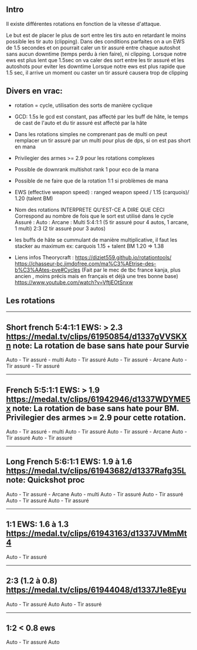 ## Intro
Il existe différentes rotations en fonction de la vitesse d'attaque.

Le but est de placer le plus de sort entre les tirs auto en retardant le moins possible les tir auto (clipping).
Dans des conditions parfaites on a un EWS de 1.5 secondes et on pourrait caler un tir assuré entre chaque autoshot sans aucun downtime (temps perdu à rien faire), ni clipping.
Lorsque notre ews est plus lent que 1.5sec on va caler des sort entre les tir assuré et les autoshots pour eviter les downtime
Lorsque notre ews est plus rapide que 1.5 sec, il arrive un moment ou caster un tir assuré causera trop de clipping


## Divers en vrac:

 - rotation = cycle, utilisation des sorts de manière cyclique
 - GCD: 1.5s le gcd est constant, pas affecté par les buff de hâte, le temps de cast de l'auto et du tir assuré est affecté par la hâte
 - Dans les rotations simples ne comprenant pas de multi on peut remplacer un tir assuré par un multi pour plus de dps, si on est pas short en mana
 - Privilegier des armes >= 2.9 pour les rotations complexes
 - Possible de downrank multishot rank 1 pour eco de la mana
 - Possible de ne faire que de la rotation 1:1 si problèmes de mana
 - EWS (effective weapon speed) : ranged weapon speed / 1.15 (carquois)/ 1.20 (talent BM)
 
 - Nom des rotations INTERPRETE QU'EST-CE A DIRE QUE CECI
    Correspond au nombre de fois que le sort est utilisé dans le cycle
    Assuré : Auto :  Arcane : Multi
    5:4:1:1 (5 tir assuré pour 4 autos, 1 arcane, 1 multi)
    2:3 (2 tir assuré pour 3 autos)
 - les buffs de hâte se cummulant de manière multiplicative, il faut les stacker au maximum ex: carquois 1.15 + talent BM 1.20  => 1.38

 - Liens infos Theorycraft : 
    https://diziet559.github.io/rotationtools/
    https://chasseur-bc.jimdofree.com/ma%C3%AEtrise-des-b%C3%AAtes-pve#Cycles (Fait par le mec de tbc france kanja, plus ancien , moins précis mais en français et déjà une tres bonne base)
    https://www.youtube.com/watch?v=VftjEOtSnxw



## Les rotations
---------------------------------------------------------------------------------------
Short french 5:4:1:1 EWS: > 2.3 https://medal.tv/clips/61950854/d1337gVVSKXn
note: La rotation de base sans hate pour Survie
---------------------------------------------------------------------------------------
Auto - Tir assuré - multi
Auto - Tir assuré
Auto - Tir assuré - Arcane
Auto - Tir assuré - Tir assuré

---------------------------------------------------------------------------------------
French 5:5:1:1 EWS: > 1.9 https://medal.tv/clips/61942946/d1337WDYME5x
note: La rotation de base sans hate pour BM.  Privilegier des armes >= 2.9 pour cette rotation.
---------------------------------------------------------------------------------------
Auto - Tir assuré - multi
Auto - Tir assuré
Auto - Tir assuré - Arcane
Auto - Tir assuré
Auto - Tir assuré

---------------------------------------------------------------------------------------
Long French 5:6:1:1 EWS: 1.9 à 1.6 https://medal.tv/clips/61943682/d1337Rafg35L
note: Quickshot proc
---------------------------------------------------------------------------------------
Auto - Tir assuré - Arcane
Auto - multi
Auto - Tir assuré
Auto - Tir assuré
Auto - Tir assuré
Auto - Tir assuré

---------------------------------------------------------------------------------------
1:1 EWS: 1.6 à 1.3 https://medal.tv/clips/61943163/d1337JVMmMt4
---------------------------------------------------------------------------------------
Auto - Tir assuré

---------------------------------------------------------------------------------------
2:3 (1.2 à 0.8) https://medal.tv/clips/61944048/d1337J1e8Eyu
---------------------------------------------------------------------------------------
Auto - Tir assuré
Auto 
Auto - Tir assuré

---------------------------------------------------------------------------------------
1:2 < 0.8 ews
---------------------------------------------------------------------------------------
Auto - Tir assuré
Auto
